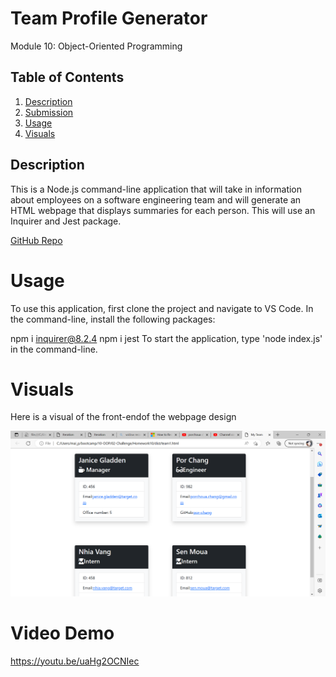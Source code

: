 # Team Profile Generator

Module 10: Object-Oriented Programming

## Table of Contents
1. [Description](#description)
2. [Submission](#submission)
3. [Usage](#usage)
4. [Visuals](#visuals)

## Description
This is a Node.js command-line application that will take in information about employees on a software engineering team and will generate an HTML webpage that displays summaries for each person. This will use an Inquirer and Jest package.

[GitHub Repo](https://github.com/por-chang/team-profile-generator)

# Usage

To use this application, first clone the project and navigate to VS Code. In the command-line, install the following packages:

npm i inquirer@8.2.4
npm i jest To start the application, type 'node index.js' in the command-line.

# Visuals

Here is a visual of the front-endof the webpage design

![Alt text](./assets/team.png)

# Video Demo

https://youtu.be/uaHg2OCNIec
